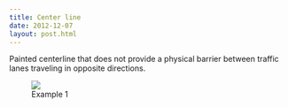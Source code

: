 ```yaml
---
title: Center line
date: 2012-12-07
layout: post.html
---
```


Painted centerline that does not provide a physical barrier between traffic lanes traveling in opposite directions.
<div class="gallery">
    <figure >
        <a class="modal-btn"><img src="/ml-road-safety-labeling/assets/graphics/images/center_1.jpg"></a>
        <figcaption> Example 1</figcaption>
    </figure> 
</div>